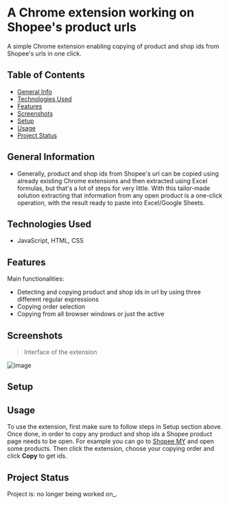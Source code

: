 # A Chrome extension working on Shopee's product urls
A simple Chrome extension enabling copying of product and shop ids from Shopee's urls in one click.

## Table of Contents
* [General Info](#general-information)
* [Technologies Used](#technologies-used)
* [Features](#features)
* [Screenshots](#screenshots)
* [Setup](#setup)
* [Usage](#usage)
* [Project Status](#project-status)

## General Information
- Generally, product and shop ids from Shopee's url can be copied using already existing Chrome extensions and then extracted using Excel formulas, but that's a lot of steps for very little. With this tailor-made solution extracting that information from any open product is a one-click operation, with the result ready to paste into Excel/Google Sheets.


## Technologies Used
- JavaScript, HTML, CSS


## Features
Main functionalities:
- Detecting and copying product and shop ids in url by using three different regular expressions
- Copying order selection
- Copying from all browser windows or just the active


## Screenshots
> Interface of the extension

![image](https://user-images.githubusercontent.com/31664490/223474313-effeabd7-ffd6-4e29-82b9-d6effd508a3d.png)


## Setup



## Usage
To use the extension, first make sure to follow steps in Setup section above. Once done, in order to copy any product and shop ids a Shopee product page needs to be open. For example you can go to [Shopee MY](https://shopee.com.my/Helmets-Riding-Gears-cat.11001440.11001511.11001522) and open some products. Then click the extension, choose your copying order and click **Copy** to get ids.


## Project Status
Project is: no longer being worked on_.
